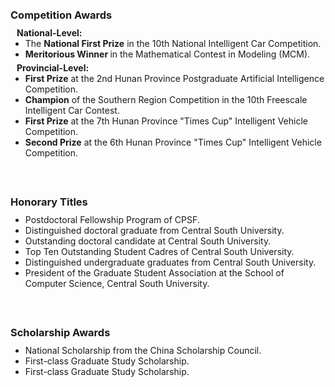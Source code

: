 <h1 id="invited-talks"></h1>

<h3 style="margin: 60px 0px 10px;">Competition Awards</h3>


<h4 style="margin:0 10px 0;">National-Level:</h4>

<ul style="margin:0 0 5px;">
  <li>The <strong>National First Prize</strong> in the 10th National Intelligent Car Competition.</li>
  <li><strong>Meritorious Winner </strong>in the Mathematical Contest in Modeling (MCM).</li>
</ul>

<h4 style="margin:0 10px 0;">Provincial-Level:</h4>

<ul style="margin:0 0 5px;">
  <li><strong>First Prize</strong> at the 2nd Hunan Province Postgraduate Artificial Intelligence Competition.</li>
  <li><strong>Champion</strong>  of the Southern Region Competition in the 10th Freescale Intelligent Car Contest.</li>
  <li><strong>First Prize</strong>  at the 7th Hunan Province "Times Cup" Intelligent Vehicle Competition.</li>
  <li><strong>Second Prize</strong>  at the 6th Hunan Province "Times Cup" Intelligent Vehicle Competition.</li>
</ul>

<h3 style="margin: 60px 0px 10px;">Honorary Titles</h3>

<ul style="margin:0 0 5px;">
  <li>Postdoctoral Fellowship Program of CPSF.</li>
  <li>Distinguished doctoral graduate from Central South University.</li>
  <li>Outstanding doctoral candidate at Central South University.</li>
  <li>Top Ten Outstanding Student Cadres of Central South University.</li>
  <li>Distinguished undergraduate graduates from Central South University.</li>
  <li>President of the Graduate Student Association at the School of Computer Science, Central South University.</li>
</ul>

<h3 style="margin: 60px 0px 10px;">Scholarship Awards</h3>

<ul style="margin:0 0 5px;">
  <li>National Scholarship from the China Scholarship Council.</li>
  <li>First-class Graduate Study Scholarship.</li>
  <li>First-class Graduate Study Scholarship.</li>
</ul>